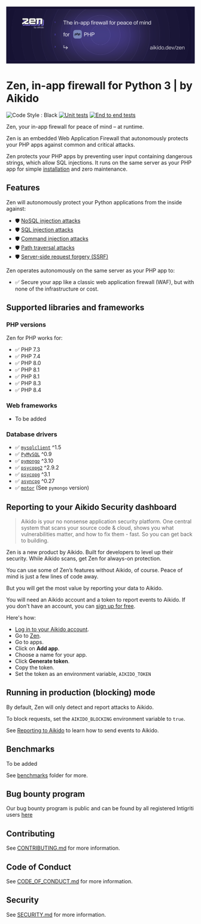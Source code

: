 ![Aikido Zen for PHP](https://raw.githubusercontent.com/AikidoSec/firewall-php/refs/heads/readme-and-docs/docs/banner.svg)

# Zen, in-app firewall for Python 3  | by Aikido
![Code Style : Black](https://img.shields.io/badge/code%20style-black-black?style=flat-square)
[![Unit tests](https://github.com/AikidoSec/firewall-python/actions/workflows/unit-test.yml/badge.svg)](https://github.com/AikidoSec/firewall-python/actions/workflows/build.yml) 
[![End to end tests](https://github.com/AikidoSec/firewall-php/actions/workflows/end2end.yml/badge.svg)](https://github.com/AikidoSec/firewall-python/actions/workflows/build.yml)

Zen, your in-app firewall for peace of mind – at runtime.

Zen is an embedded Web Application Firewall that autonomously protects your PHP apps against common and critical attacks.

Zen protects your PHP apps by preventing user input containing dangerous strings, which allow SQL injections. It runs on the same server as your PHP app for simple [installation](https://pypi.org/project/aikido_zen/#installation) and zero maintenance.

## Features

Zen will autonomously protect your Python applications from the inside against:

* 🛡️ [NoSQL injection attacks](https://www.aikido.dev/blog/web-application-security-vulnerabilities)
* 🛡️ [SQL injection attacks]([https://www.aikido.dev/blog/web-application-security-vulnerabilities](https://owasp.org/www-community/attacks/SQL_Injection))
* 🛡️ [Command injection attacks](https://owasp.org/www-community/attacks/Command_Injection)
* 🛡️ [Path traversal attacks](https://owasp.org/www-community/attacks/Path_Traversal)
* 🛡️ [Server-side request forgery (SSRF)](./docs/ssrf.md)

Zen operates autonomously on the same server as your PHP app to:

* ✅ Secure your app like a classic web application firewall (WAF), but with none of the infrastructure or cost.

## Supported libraries and frameworks

### PHP versions

Zen for PHP works for:
* ✅ PHP 7.3
* ✅ PHP 7.4
* ✅ PHP 8.0
* ✅ PHP 8.1
* ✅ PHP 8.1
* ✅ PHP 8.3
* ✅ PHP 8.4

### Web frameworks

* To be added

### Database drivers
* ✅ [`mysqlclient`](https://pypi.org/project/mysqlclient/) ^1.5
* ✅ [`PyMySQL`](https://pypi.org/project/PyMySQL/) ^0.9
* ✅ [`pymongo`](https://pypi.org/project/pymongo/) ^3.10
* ✅ [`psycopg2`](https://pypi.org/project/psycopg2) ^2.9.2
* ✅ [`psycopg`](https://pypi.org/project/psycopg) ^3.1
* ✅ [`asyncpg`](https://pypi.org/project/asyncpg) ^0.27
* ✅ [`motor`](https://pypi.org/project/motor/) (See `pymongo` version)

## Reporting to your Aikido Security dashboard

> Aikido is your no nonsense application security platform. One central system that scans your source code & cloud, shows you what vulnerabilities matter, and how to fix them - fast. So you can get back to building.

Zen is a new product by Aikido. Built for developers to level up their security. While Aikido scans, get Zen for always-on protection. 

You can use some of Zen’s features without Aikido, of course. Peace of mind is just a few lines of code away.

But you will get the most value by reporting your data to Aikido.

You will need an Aikido account and a token to report events to Aikido. If you don't have an account, you can [sign up for free](https://app.aikido.dev/login).

Here's how:
* [Log in to your Aikido account](https://app.aikido.dev/login).
* Go to [Zen](https://app.aikido.dev/runtime/services).
* Go to apps.
* Click on **Add app**.
* Choose a name for your app.
* Click **Generate token**.
* Copy the token.
* Set the token as an environment variable, `AIKIDO_TOKEN`

## Running in production (blocking) mode

By default, Zen will only detect and report attacks to Aikido.

To block requests, set the `AIKIDO_BLOCKING` environment variable to `true`.

See [Reporting to Aikido](#reporting-to-your-aikido-security-dashboard) to learn how to send events to Aikido.

## Benchmarks 

To be added

See [benchmarks](tests/benchmarks/) folder for more.

## Bug bounty program

Our bug bounty program is public and can be found by all registered Intigriti users [here](https://app.intigriti.com/researcher/programs/aikido/aikidoruntime)

## Contributing

See [CONTRIBUTING.md](.github/CONTRIBUTING.md) for more information.

## Code of Conduct

See [CODE_OF_CONDUCT.md](.github/CODE_OF_CONDUCT.md) for more information.

## Security

See [SECURITY.md](.github/SECURITY.md) for more information.